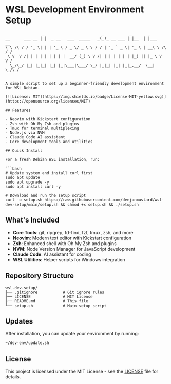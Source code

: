 # WSL Development Environment Setup

```
                _                         _           _       _           
__      ___ __ | |  _ __   ___  _____   _(_)_ __ ___ | |__  | |___      __
\ \ /\ / / '_ \| | | '_ \ / _ \/ _ \ \ / / | '_ ` _ \| '_ \ | __\ \ /\ / /
 \ V  V /| | | | | | | | |  __/ (_) \ V /| | | | | | | |_) || |_ \ V  V / 
  \_/\_/ |_| |_|_| |_| |_|\___|\___/ \_/ |_|_| |_| |_|_.__/  \__| \_/\_/  
                                                                          

A simple script to set up a beginner-friendly development environment for WSL Debian.

[![License: MIT](https://img.shields.io/badge/License-MIT-yellow.svg)](https://opensource.org/licenses/MIT)

## Features

- Neovim with Kickstart configuration
- Zsh with Oh My Zsh and plugins
- Tmux for terminal multiplexing
- Node.js via NVM
- Claude Code AI assistant
- Core development tools and utilities

## Quick Install

For a fresh Debian WSL installation, run:

```bash
# Update system and install curl first
sudo apt update
sudo apt upgrade -y
sudo apt install curl -y

# Download and run the setup script
curl -o setup.sh https://raw.githubusercontent.com/deejonmustard/wsl-dev-setup/main/setup.sh && chmod +x setup.sh && ./setup.sh
```

## What's Included

- **Core Tools**: git, ripgrep, fd-find, fzf, tmux, zsh, and more
- **Neovim**: Modern text editor with Kickstart configuration
- **Zsh**: Enhanced shell with Oh My Zsh and plugins
- **NVM**: Node Version Manager for JavaScript development
- **Claude Code**: AI assistant for coding
- **WSL Utilities**: Helper scripts for Windows integration

## Repository Structure

```
wsl-dev-setup/
├── .gitignore           # Git ignore rules
├── LICENSE              # MIT License
├── README.md            # This file
└── setup.sh             # Main setup script
```

## Updates

After installation, you can update your environment by running:

```bash
~/dev-env/update.sh
```

## License

This project is licensed under the MIT License - see the [LICENSE](LICENSE) file for details.
